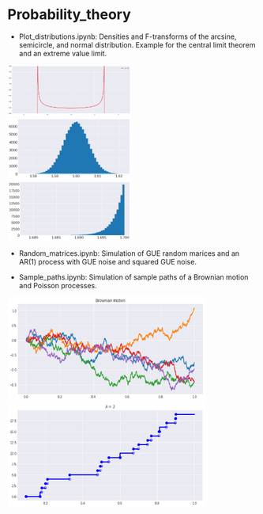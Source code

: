 # Probability_theory

- Plot_distributions.ipynb: Densities and F-transforms of the arcsine, semicircle, and normal distribution. Example for the central limit theorem and an extreme value limit. 

 <img src = "./Pictures/arcsine_distribution.png" width=250>  &nbsp;  &nbsp;   &nbsp;<img src = "./Pictures/normal_simul.png" width=250> &nbsp;  &nbsp;   &nbsp;  &nbsp;<img src = "./Pictures/weibull_simul.png" width=250> 

- Random_matrices.ipynb: Simulation of GUE random marices and an AR(1) process with GUE noise and squared GUE noise.

- Sample_paths.ipynb: Simulation of sample paths of a Brownian motion and Poisson processes.

 <img src = "./Pictures/brownian_paths.png" width=400>  &nbsp;  &nbsp;   &nbsp;<img src = "./Pictures/poisson_paths.png" width=400> &nbsp;  &nbsp;   &nbsp;
